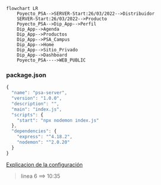 ```mermaid
flowchart LR
    Poyecto_PSA-->SERVER-Start:26/03/2022-->Distribuidor
    SERVER-Start:26/03/2022-->Producto
    Poyecto_PSA-->Dip_App-->Perfil
    Dip_App-->Agenda
    Dip_App-->Productos
    Dip_App-->PSA_Campus
    Dip_App-->Home
    Dip_App-->Sitio_Privado
    Dip_App-->Dashboard
    Poyecto_PSA---->WEB_PUBLIC
```

### package.json
```js
{
  "name": "psa-server",
  "version": "1.0.0",
  "description": "",
  "main": "index.js",
  "scripts": {
    "start": "npx nodemon index.js"
  },
  "dependencies": {
    "express": "^4.18.2",
    "nodemon": "^2.0.20"
  }
}
```
[Explicacion de la configuración](]ttps://www.youtube.com/watch?v=olTgcd5VjX0)

> linea 6 ==> 10:35


